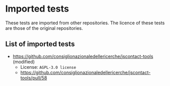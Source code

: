 # Imported tests

These tests are imported from other repositories. The licence of these tests are those of the original repositories.

## List of imported tests

- <https://github.com/consiglionazionaledellericerche/jscontact-tools> (modified)
  - License: `AGPL-3.0 license`
  - <https://github.com/consiglionazionaledellericerche/jscontact-tools/pull/58>
